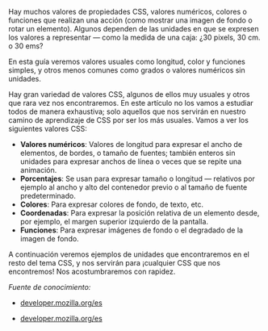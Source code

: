 Hay muchos valores de propiedades CSS, valores numéricos, colores o funciones que realizan una acción (como mostrar una imagen de fondo o rotar un elemento). Algunos dependen de las unidades en que se expresen los valores a representar — como la medida de una caja: ¿30 pixels, 30 cm. o 30 ems?

En esta guía veremos valores usuales como longitud, color y funciones simples, y otros menos comunes como grados o valores numéricos sin unidades.

Hay gran variedad de valores CSS, algunos de ellos muy usuales y otros que rara vez nos encontraremos. En este artículo no los vamos a estudiar todos de manera exhaustiva; solo aquellos que nos servirán en nuestro camino de aprendizaje de CSS por ser los más usuales. Vamos a ver los siguientes valores CSS:

* **Valores numéricos**: Valores de longitud para expresar el ancho de elementos, de bordes, o tamaño de fuentes; también enteros sin unidades para expresar anchos de línea o veces que se repite una animación.
* **Porcentajes**: Se usan para expresar tamaño o longitud — relativos por ejemplo al ancho y alto del contenedor previo o al tamaño de fuente predeterminado.
* **Colores**: Para expresar colores de fondo, de texto, etc.
* **Coordenadas**: Para expresar la posición relativa de un elemento desde, por ejemplo, el margen superior izquierdo de la pantalla.
* **Funciones**: Para expresar imágenes de fondo o el degradado de la imagen de fondo.

A continuación veremos ejemplos de unidades que encontraremos en el resto del tema CSS, y nos servirán para ¡cualquier CSS que nos encontremos! Nos acostumbraremos con rapidez.


_Fuente de conocimiento:_

* [developer.mozilla.org/es](https://developer.mozilla.org/es/docs/Learn/CSS/Introduction_to_CSS/Valores_y_unidades)

* [developer.mozilla.org/es](https://developer.mozilla.org/es/docs/Web/CSS/length#Unidades)
